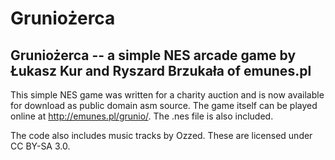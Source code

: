 ﻿# Gruniożerca
Gruniożerca -- a simple NES arcade game by Łukasz Kur and Ryszard Brzukała of emunes.pl
--
This simple NES game was written for a charity auction and is now available for download as public domain asm source.
The game itself can be played online at http://emunes.pl/grunio/. The .nes file is also included.

The code also includes music tracks by Ozzed. These are licensed under CC BY-SA 3.0.